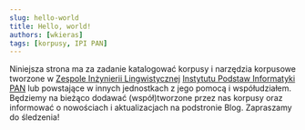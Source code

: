```yaml
---
slug: hello-world
title: Hello, world!
authors: [wkieras]
tags: [korpusy, IPI PAN]
---
```


Niniejsza strona ma za zadanie katalogować korpusy i narzędzia korpusowe tworzone w
[Zespole Inżynierii Lingwistycznej](https://zil.ipipan.waw.pl/) [Instytutu Podstaw Informatyki PAN](https://ipipan.waw.pl/) lub powstające w innych jednostkach z jego pomocą i współudziałem. Będziemy na bieżąco dodawać (współ)tworzone przez nas korpusy oraz informować o nowościach i aktualizacjach na podstronie Blog. Zapraszamy do śledzenia!
